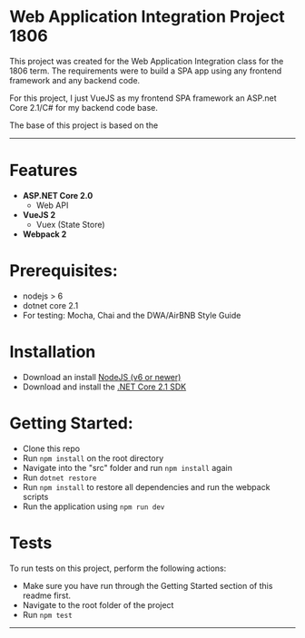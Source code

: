 # Web Application Integration Project 1806
This project was created for the Web Application Integration class for the 1806 term. The requirements were to build a SPA app using any frontend framework and any backend code.

For this project, I just VueJS as my frontend SPA framework an ASP.net Core 2.1/C# for my backend code base.

The base of this project is based on the 
 
---

# Features

- **ASP.NET Core 2.0**
  - Web API
- **VueJS 2**
  - Vuex (State Store)
- **Webpack 2**

# Prerequisites:
 * nodejs > 6
 * dotnet core 2.1
 * For testing: Mocha, Chai and the DWA/AirBNB Style Guide

# Installation
 * Download an install [NodeJS (v6 or newer)](https://nodejs.org/en/)
 * Download and install the [.NET Core 2.1 SDK](https://www.microsoft.com/net/download/dotnet-core/2.1)
 


# Getting Started:
 * Clone this repo
 * Run `npm install` on the root directory
 * Navigate into the "src" folder and run `npm install` again
 * Run `dotnet restore`
 * Run `npm install` to restore all dependencies and run the webpack scripts
 * Run the application using `npm run dev`

 # Tests

 To run tests on this project, perform the following actions:

 * Make sure you have run through the Getting Started section of this readme first.
 * Navigate to the root folder of the project
 * Run `npm test`

----